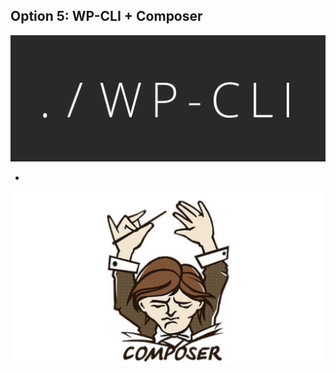 ## Option 5: WP-CLI + Composer

![wpcli](../images//wp-cli.png)

+

![compser](../images//composer.jpeg)